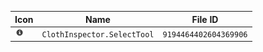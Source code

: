 | Icon | Name | File ID |
| ---  | ---  | ---     |
| ![](ClothInspector.SelectTool.png) | `ClothInspector.SelectTool` | `9194464402604369906` |

